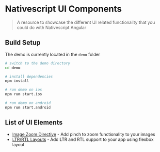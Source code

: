 # Nativescript UI Components

> A resource to showcase the different UI related functionality that you could do with Nativescript Angular

## Build Setup

The demo is currently located in the `demo` folder

```bash
# switch to the demo directory
cd demo

# install dependencies
npm install

# run demo on ios
npm run start.ios

# run demo on android
npm run start.android
```

## List of UI Elements

- [Image Zoom Directive](./demo/src/app/features/image-zoom) - Add pinch to zoom functionality to your images
- [LTR/RTL Layouts](./demo/src/app/features/rtl-layouts) - Add LTR and RTL support to your app using flexbox layout
